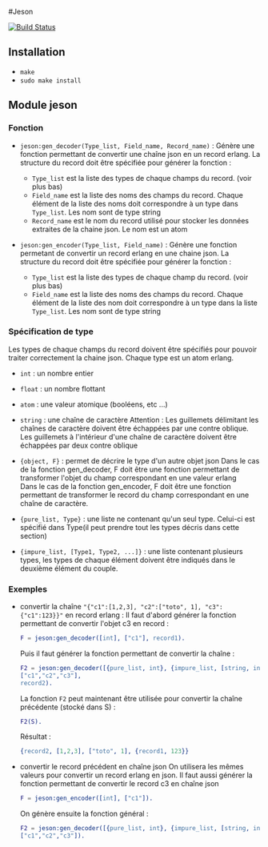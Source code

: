 #Jeson

[![Build Status](https://travis-ci.org/derniercri/jeson.svg)](https://travis-ci.org/derniercri/jeson)

## Installation

 - `make`
 - `sudo make install`


## Module jeson

### Fonction
- `jeson:gen_decoder(Type_list, Field_name, Record_name)` :
    Génère une fonction permettant de convertir une chaîne json en un record erlang.
	La structure du record doit être spécifiée pour générer la fonction :
	
    - `Type_list` est la liste des types de chaque champs du record. (voir plus bas)
    - `Field_name` est la liste des noms des champs du record. Chaque élément de la liste des noms doit correspondre à un type dans `Type_list`. Les nom sont de type string
	- `Record_name` est le nom du record utilisé pour stocker les données extraites de la chaine json. Le nom est un atom

- `jeson:gen_encoder(Type_list, Field_name)` :
    Génère une fonction permetant de convertir un record erlang en une chaine json.
	La structure du record doit être spécifiée pour générer la fonction :
	
    - `Type_list` est la liste des types de chaque champ du record. (voir plus bas)
    - `Field_name` est la liste des noms des champs du record. Chaque élément de la liste des nom doit correspondre à un type dans la liste `Type_list`. Les nom sont de type string

### Spécification de type
Les types de chaque champs du record doivent être spécifiés pour pouvoir traiter correctement la chaine json. Chaque type est un atom erlang.

- `int` : un nombre entier
- `float` : un nombre flottant
- `atom` : une valeur atomique (booléens, etc ...)
- `string` : une chaîne de caractère
  Attention : Les guillemets délimitant les chaînes de caractère doivent être échappées par une contre oblique. Les guillemets à l'intérieur d'une chaîne de caractère doivent être échappées par deux contre oblique

- `{object, F}` : permet de décrire le type d'un autre objet json
  Dans le cas de la fonction gen_decoder, F doit être une fonction permettant de transformer l'objet du champ correspondant en une valeur erlang  
  Dans le cas de la fonction gen_encoder, F doit être une fonction permettant de transformer le record du champ correspondant en une chaîne de caractère.

- `{pure_list, Type}` : une liste ne contenant qu'un seul type. Celui-ci est spécifié dans Type(il peut prendre tout les types décris dans cette section)
- `{impure_list, [Type1, Type2, ...]}` : une liste contenant plusieurs types, les types  de chaque élément doivent être indiqués dans le deuxième élément du couple.

### Exemples

- convertir la chaîne `"{"c1":[1,2,3], "c2":["toto", 1], "c3":{"c1":123}}"` en record erlang :
Il faut d'abord générer la fonction permettant de convertir l'objet c3 en record :

	```erl
	F = jeson:gen_decoder([int], ["c1"], record1).
	```

	Puis il faut générer la fonction permettant de convertir la chaîne :

	```erl
	F2 = jeson:gen_decoder([{pure_list, int}, {impure_list, [string, int]},{object, F}],
	["c1","c2","c3"],
	record2).
	```

	La fonction `F2` peut maintenant être utilisée pour convertir la chaîne précédente (stocké dans S) :

	```erl
	F2(S).
	```

	Résultat :

	```erl
	{record2, [1,2,3], ["toto", 1], {record1, 123}}
	```

- convertir le record précédent en chaîne json
  On utilisera les mêmes valeurs pour convertir un record erlang en json.
  Il faut aussi générer la fonction permettant de convertir le record c3 en chaîne json

	```erl 
	F = jeson:gen_encoder([int], ["c1"]).
	```
  
  On génère ensuite la fonction général :

	```erl
	F2 = jeson:gen_decoder([{pure_list, int}, {impure_list, [string, int]},{object, F}],
	["c1","c2","c3"]).
	```
